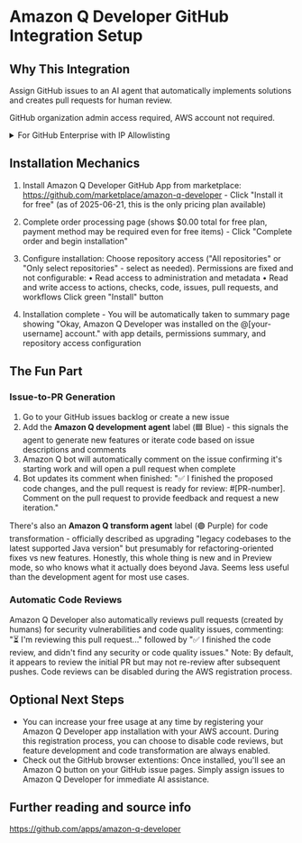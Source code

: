 # Amazon Q Developer GitHub Integration Setup

## Why This Integration

Assign GitHub issues to an AI agent that automatically implements solutions and creates pull requests for human review.

GitHub organization admin access required, AWS account not required.

<details>
<summary>For GitHub Enterprise with IP Allowlisting</summary>

If your GitHub enterprise organization has enabled IP allowlisting, you must accept these IP addresses:
- 34.228.181.128
- 44.219.176.187
- 54.226.244.221

You can manually add these to your allow list or choose to automatically add them during installation. See [GitHub's IP allowlisting documentation](https://docs.github.com/en/enterprise-cloud@latest/admin/configuration/configuring-your-enterprise/restricting-network-traffic-to-your-enterprise-with-an-ip-allow-list) for more details.

</details>

## Installation Mechanics

1. Install Amazon Q Developer GitHub App from marketplace: https://github.com/marketplace/amazon-q-developer - Click "Install it for free" (as of 2025-06-21, this is the only pricing plan available)

2. Complete order processing page (shows $0.00 total for free plan, payment method may be required even for free items) - Click "Complete order and begin installation"

3. Configure installation: Choose repository access ("All repositories" or "Only select repositories" - select as needed). Permissions are fixed and not configurable:
   • Read access to administration and metadata
   • Read and write access to actions, checks, code, issues, pull requests, and workflows
   Click green "Install" button

4. Installation complete - You will be automatically taken to summary page showing "Okay, Amazon Q Developer was installed on the @[your-username] account." with app details, permissions summary, and repository access configuration

## The Fun Part

### Issue-to-PR Generation
1. Go to your GitHub issues backlog or create a new issue
2. Add the **Amazon Q development agent** label (🟦 Blue) - this signals the agent to generate new features or iterate code based on issue descriptions and comments
3. Amazon Q bot will automatically comment on the issue confirming it's starting work and will open a pull request when complete
4. Bot updates its comment when finished: "✅ I finished the proposed code changes, and the pull request is ready for review: #[PR-number]. Comment on the pull request to provide feedback and request a new iteration."

There's also an **Amazon Q transform agent** label (🟣 Purple) for code transformation - officially described as upgrading "legacy codebases to the latest supported Java version" but presumably for refactoring-oriented fixes vs new features. Honestly, this whole thing is new and in Preview mode, so who knows what it actually does beyond Java. Seems less useful than the development agent for most use cases.

### Automatic Code Reviews
Amazon Q Developer also automatically reviews pull requests (created by humans) for security vulnerabilities and code quality issues, commenting: "⏳ I'm reviewing this pull request..." followed by "✅ I finished the code review, and didn't find any security or code quality issues." Note: By default, it appears to review the initial PR but may not re-review after subsequent pushes. Code reviews can be disabled during the AWS registration process.

## Optional Next Steps
- You can increase your free usage at any time by registering your Amazon Q Developer app installation with your AWS account. During this registration process, you can choose to disable code reviews, but feature development and code transformation are always enabled.
- Check out the GitHub browser extentions: Once installed, you'll see an Amazon Q button on your GitHub issue pages. Simply assign issues to Amazon Q Developer for immediate AI assistance.

## Further reading and source info
https://github.com/apps/amazon-q-developer
